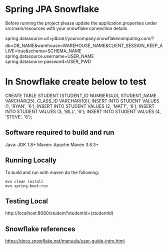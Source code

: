 
# Spring JPA Snowflake

Before running the project please update the application.properties under src/main/resources with your snowflake connection details

spring.datasource.url=jdbc:snowflake://yourcompany.snowflakecomputing.com/?db=DB_NAME&warehouse=WAREHOUSE_NAME&CLIENT_SESSION_KEEP_ALIVE=true&schema=SCHEMA_NAME
spring.datasource.username=USER_NAME
spring.datasource.password=USER_PWD

# In Snowflake create below to test 
CREATE TABLE STUDENT (STUDENT_ID NUMBER(4,0), STUDENT_NAME VARCHAR(25), CLASS_ID VARCHAR(10));
INSERT INTO STUDENT VALUES (1, 'RYAN', '6');
INSERT INTO STUDENT VALUES (2, 'MATT', '6');
INSERT INTO STUDENT VALUES (3, 'BILL', '6');
INSERT INTO STUDENT VALUES (4, 'STEVE', '6');

## Software required to build and run
Java: JDK 1.8+
Maven: Apache Maven 3.6.3+


## Running Locally

To build and run with maven do the following:

```
mvn clean install
mvn spring-boot:run
```

## Testing Local
http://localhost:8080/student?studentId={studentId}

## Snowflake references
https://docs.snowflake.net/manuals/user-guide-intro.html